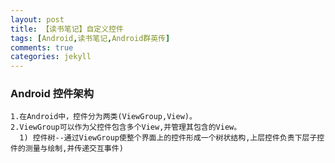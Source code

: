 ```yaml
---
layout: post
title: 【读书笔记】自定义控件
tags: [Android,读书笔记,Android群英传]
comments: true
categories: jekyll
---
```

###  Android 控件架构

``` text
1.在Android中，控件分为两类(ViewGroup,View)。
2.ViewGroup可以作为父控件包含多个View,并管理其包含的View。
  1) 控件树--通过ViewGroup使整个界面上的控件形成一个树状结构,上层控件负责下层子控件的测量与绘制,并传递交互事件) 


```
